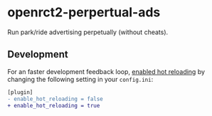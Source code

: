 # openrct2-perpertual-ads

Run park/ride advertising perpetually (without cheats).

## Development

For an faster development feedback loop,
[enabled hot reloading](https://github.com/OpenRCT2/OpenRCT2/blob/develop/distribution/scripting.md#writing-scripts) by changing the following setting in your `config.ini`:

```diff
[plugin]
- enable_hot_reloading = false
+ enable_hot_reloading = true
```
